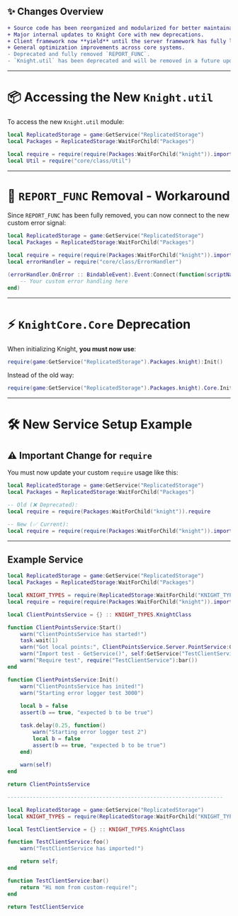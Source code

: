 ## ✨ Changes Overview
```diff
+ Source code has been reorganized and modularized for better maintainability.
+ Major internal updates to Knight Core with new deprecations.
+ Client framework now **yield** until the server framework has fully loaded (Loaded, inited, and started.)
+ General optimization improvements across core systems.
- Deprecated and fully removed `REPORT_FUNC`.
- `Knight.util` has been deprecated and will be removed in a future update.
```

---

# 📦 Accessing the New `Knight.util`
To access the new `Knight.util` module:

```lua
local ReplicatedStorage = game:GetService("ReplicatedStorage")
local Packages = ReplicatedStorage:WaitForChild("Packages")

local require = require(require(Packages:WaitForChild("knight")).import)
local Util = require("core/class/Util")
```

---

# 🚫 `REPORT_FUNC` Removal - Workaround
Since `REPORT_FUNC` has been fully removed, you can now connect to the new custom error signal:

```lua
local ReplicatedStorage = game:GetService("ReplicatedStorage")
local Packages = ReplicatedStorage:WaitForChild("Packages")

local require = require(require(Packages:WaitForChild("knight")).import)
local errorHandler = require("core/class/ErrorHandler")

(errorHandler.OnError :: BindableEvent).Event:Connect(function(scriptName: string, runType: string, errorNTrace: string)
    -- Your custom error handling here
end)
```

---

# ⚡ `KnightCore.Core` Deprecation
When initializing Knight, **you must now use**:

```lua
require(game:GetService("ReplicatedStorage").Packages.knight):Init()
```

Instead of the old way:

```lua
require(game:GetService("ReplicatedStorage").Packages.knight).Core.Init()
```

---

# 🛠️ New Service Setup Example
## ⚠️ Important Change for `require`
You must now update your custom `require` usage like this:

```lua
local ReplicatedStorage = game:GetService("ReplicatedStorage")
local Packages = ReplicatedStorage:WaitForChild("Packages")

-- Old (❌ Deprecated):
local require = require(Packages:WaitForChild("knight")).require

-- New (✅ Current):
local require = require(require(Packages:WaitForChild("knight")).import)

```

---

## Example Service
```lua
local ReplicatedStorage = game:GetService("ReplicatedStorage")
local Packages = ReplicatedStorage:WaitForChild("Packages")

local KNIGHT_TYPES = require(ReplicatedStorage:WaitForChild("KNIGHT_TYPES"))
local require = require(require(Packages:WaitForChild("knight")).import)

local ClientPointsService = {} :: KNIGHT_TYPES.KnightClass

function ClientPointsService:Start()
    warn("ClientPointsService has started!")
    task.wait(1)
    warn("Got local points:", ClientPointsService.Server.PointService:GetLocalPoints())
    warn("Import test - GetService()", self:GetService("TestClientService"):foo())
    warn("Require test", require("TestClientService"):bar())
end

function ClientPointsService:Init()
    warn("ClientPointsService has inited!")
    warn("Starting error logger test 3000")
    
    local b = false
    assert(b == true, "expected b to be true")

    task.delay(0.25, function()
        warn("Starting error logger test 2")
        local b = false
        assert(b == true, "expected b to be true")
    end)
    
    warn(self)
end

return ClientPointsService

--------------------------------------------------------------------

local ReplicatedStorage = game:GetService("ReplicatedStorage")
local KNIGHT_TYPES = require(ReplicatedStorage:WaitForChild("KNIGHT_TYPES"))

local TestClientService = {} :: KNIGHT_TYPES.KnightClass

function TestClientService:foo()
	warn("TestClientService has imported!")

    return self;
end

function TestClientService:bar()
    return "Hi mom from custom-require!";
end

return TestClientService
```